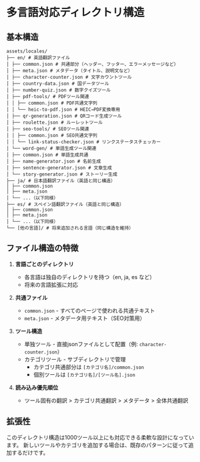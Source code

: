 # 多言語対応ディレクトリ構造

## 基本構造

```
assets/locales/
├── en/ # 英語翻訳ファイル
│ ├── common.json # 共通部分（ヘッダー、フッター、エラーメッセージなど）
│ ├── meta.json # メタデータ（タイトル、説明文など）
│ ├── character-counter.json # 文字カウントツール
│ ├── country-data.json # 国データツール
│ ├── number-quiz.json # 数字クイズツール
│ ├── pdf-tools/ # PDFツール関連
│ │ ├── common.json # PDF共通文字列
│ │ └── heic-to-pdf.json # HEIC→PDF変換専用
│ ├── qr-generation.json # QRコード生成ツール
│ ├── roulette.json # ルーレットツール
│ ├── seo-tools/ # SEOツール関連
│ │ ├── common.json # SEO共通文字列
│ │ └── link-status-checker.json # リンクステータスチェッカー
│ └── word-gen/ # 単語生成ツール関連
│ ├── common.json # 単語生成共通
│ ├── name-generator.json # 名前生成
│ ├── sentence-generator.json # 文章生成
│ └── story-generator.json # ストーリー生成
├── ja/ # 日本語翻訳ファイル（英語と同じ構造）
│ ├── common.json
│ ├── meta.json
│ └── ...（以下同様）
├── es/ # スペイン語翻訳ファイル（英語と同じ構造）
│ ├── common.json
│ ├── meta.json
│ └── ...（以下同様）
└── [他の言語]/ # 将来追加される言語（同じ構造を維持）
```

## ファイル構造の特徴

1. **言語ごとのディレクトリ**
   - 各言語は独自のディレクトリを持つ（en, ja, es など）
   - 将来の言語拡張に対応

2. **共通ファイル**
   - `common.json` - すべてのページで使われる共通テキスト
   - `meta.json` - メタデータ用テキスト（SEO対策用）

3. **ツール構造**
   - 単独ツール - 直接jsonファイルとして配置（例: `character-counter.json`）
   - カテゴリツール - サブディレクトリで管理
     - カテゴリ共通部分は `[カテゴリ名]/common.json`
     - 個別ツールは `[カテゴリ名]/[ツール名].json`

4. **読み込み優先順位**
   - ツール固有の翻訳 > カテゴリ共通翻訳 > メタデータ > 全体共通翻訳

## 拡張性

このディレクトリ構造は1000ツール以上にも対応できる柔軟な設計になっています。
新しいツールやカテゴリを追加する場合は、既存のパターンに従って追加するだけです。